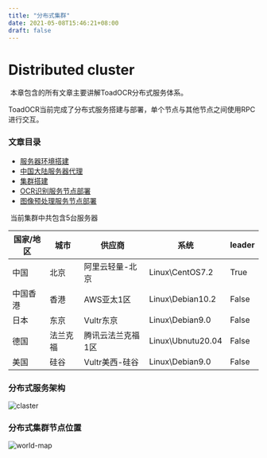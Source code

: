 ```yaml
---
title: "分布式集群"
date: 2021-05-08T15:46:21+08:00
draft: false
---
```


# Distributed cluster

​	本章包含的所有文章主要讲解ToadOCR分布式服务体系。

​	ToadOCR当前完成了分布式服务搭建与部署，单个节点与其他节点之间使用RPC进行交互。

### 文章目录

- [服务器环境搭建](environment-construction/)
- [中国大陆服务器代理](proxy-china)
- [集群搭建](cluster-construction/)
- [OCR识别服务节点部署](toad-ocr-engine-server/)
- [图像预处理服务节点部署](toad-ocr-preprocessor-server/)

​	当前集群中共包含5台服务器

| 国家/地区 | 城市     | 供应商            | 系统              | leader |
| --------- | -------- | ----------------- | ----------------- | ------ |
| 中国      | 北京     | 阿里云轻量-北京   | Linux\CentOS7.2   | True   |
| 中国香港  | 香港     | AWS亚太1区        | Linux\Debian10.2  | False  |
| 日本      | 东京     | Vultr东京         | Linux\Debian9.0   | False  |
| 德国      | 法兰克福 | 腾讯云法兰克福1区 | Linux\Ubnutu20.04 | False  |
| 美国      | 硅谷     | Vultr美西-硅谷    | Linux\Debian9.0   | False  |

### 分布式服务架构

![claster](/images/toad_ocr_call_chain.png)

### 分布式集群节点位置

![world-map](/images/worldMap.svg)

